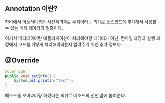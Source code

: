 ## Annotation 이란?
자바에서 어노테이션은 사전적의미로 주석이라는 의미로 소스코드에 추가해서 사용할 수 있는 메타 데이터의 일종이다.

여기서 메타데이터란 애플리케이션이 처리해야할 데이터가 아닌, 컴파일 과정과 실행 과정에서 코드를 어떻게 처리해야하는지 알려주기 위한 추가 정보다

## @Override

```java
@Override 
public void getInfo() {
    System.out.println("test");
}
```
메소드를 오버라이딩 하겠다는 의미로 메소드의 선언 앞에 붙여준다. 
